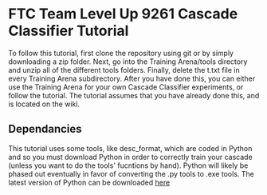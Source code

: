 # FTC Team Level Up 9261 Cascade Classifier Tutorial
To follow this tutorial, first clone the repository using git or by simply downloading a zip folder. Next, go into the Training Arena/tools directory and unzip all of the different tools folders. Finally, delete the t.txt file in every Training Arena subdirectory. After you have done this, you can either use the Training Arena for your own Cascade Classifier experiments, or follow the tutorial. The tutorial assumes that you have already done this, and is located on the wiki.

## Dependancies
This tutorial uses some tools, like desc_format, which are coded in Python and so you must download Python in order to correctly train your cascade (unless you want to do the tools' fucntions by hand). Python will likely be phased out eventually in favor of converting the .py tools to .exe tools. The latest version of Python can be downloaded [here](https://www.python.org/downloads/)
